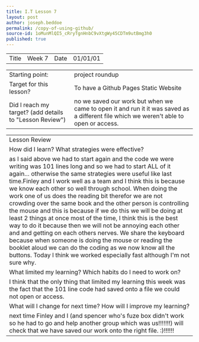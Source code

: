 ```yaml
---
title: I.T Lesson 7
layout: post
author: joseph.beddoe
permalink: /copy-of-using-github/
source-id: 1oMunMlQI5_cRryTgnHnbC9vXtgWy45CDTm9utBmg3h0
published: true
---
```

<table>
  <tr>
    <td>Title</td>
    <td>Week 7</td>
    <td>Date</td>
    <td>01/01/01</td>
  </tr>
</table>


<table>
  <tr>
    <td>Starting point:</td>
    <td>project roundup</td>
  </tr>
  <tr>
    <td>Target for this lesson?</td>
    <td>To have a Github Pages Static Website</td>
  </tr>
  <tr>
    <td>Did I reach my target? 
(add details to "Lesson Review")</td>
    <td>no we saved our work but when we came to open it and run it it was saved as a different file which we weren't able to open or access.</td>
  </tr>
</table>


<table>
  <tr>
    <td>Lesson Review</td>
  </tr>
  <tr>
    <td>How did I learn? What strategies were effective? </td>
  </tr>
  <tr>
    <td>as I said above we had to start again and the code we were writing was 101 lines long and so we had to start ALL of it again… otherwise the same strategies were useful like last time.Finley and I work well as a team and I think this is because we know each other so well through school. When doing the work one of us does the reading bit therefor we are not crowding over the same book and the other person is controlling the mouse and this is because if we do this we will be doing at least 2 things at once most of the time, I think this is the best way to do it because then we will not be annoying each other and and getting on each others nerves. We share the keyboard because when someone is doing the mouse or reading the booklet aloud we can do the coding as we now know all the buttons. Today I think we worked especially fast although I'm not sure why.</td>
  </tr>
  <tr>
    <td>What limited my learning? Which habits do I need to work on? </td>
  </tr>
  <tr>
    <td>I think that the only thing that limited my learning this week was the fact that the 101 line code had saved onto a file we could not open or access.</td>
  </tr>
  <tr>
    <td>What will I change for next time? How will I improve my learning?</td>
  </tr>
  <tr>
    <td>next time Finley and I (and spencer who's fuze box didn't work so he had to go and help another group which was us!!!!!!!) will check that we have saved our work onto the right file.
:)!!!!!!</td>
  </tr>
</table>


 

